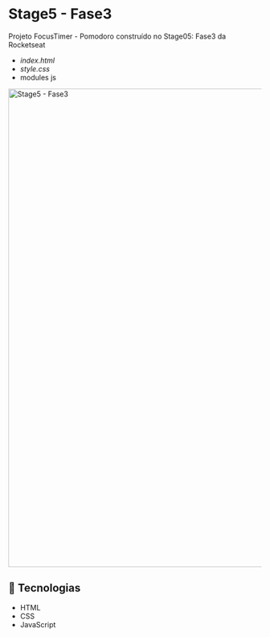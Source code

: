 # **Stage5 -** Fase3

Projeto FocusTimer - Pomodoro construído no Stage05: Fase3 da Rocketseat

- *index.html*
- *style.css*
- modules js

<img width="953" alt="Stage5 - Fase3" src="https://user-images.githubusercontent.com/98700610/222128971-f51c46ca-8e80-4081-8d07-237a73ec628c.png">

## 🔧 Tecnologias

- HTML
- CSS
- JavaScript
